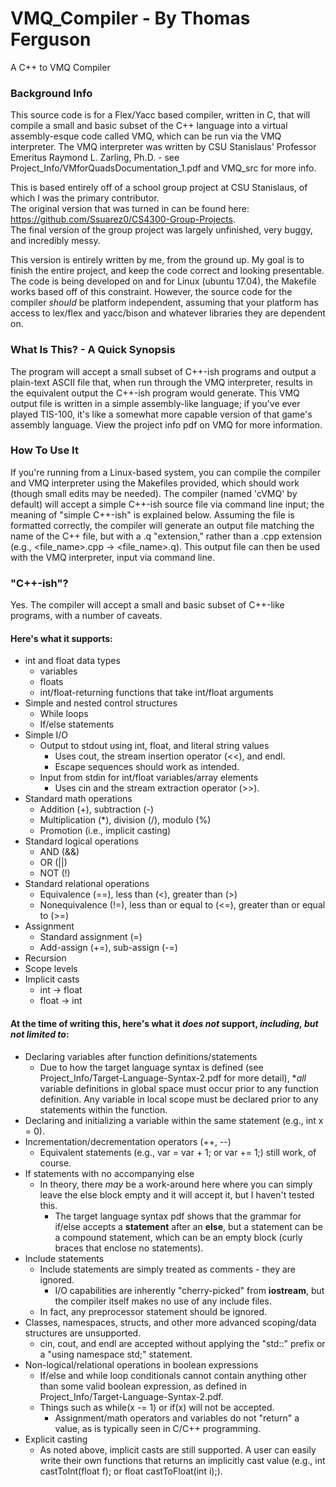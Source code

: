 # VMQ_Compiler - By Thomas Ferguson
A C++ to VMQ Compiler

### Background Info
This source code is for a Flex/Yacc based compiler, written in C, that will compile a small and basic subset of the C++ language into a virtual assembly-esque code called VMQ, which can be run via the VMQ interpreter.  The VMQ interpreter was written by CSU Stanislaus' Professor Emeritus Raymond L. Zarling, Ph.D. - see Project_Info/VMforQuadsDocumentation_1.pdf and VMQ_src for more info.

This is based entirely off of a school group project at CSU Stanislaus, of which I was the primary contributor.  
The original version that was turned in can be found here: https://github.com/Ssuarez0/CS4300-Group-Projects.  
The final version of the group project was largely unfinished, very buggy, and incredibly messy.

This version is entirely written by me, from the ground up.  My goal is to finish the entire project, and keep the code correct and looking presentable.  
The code is being developed on and for Linux (ubuntu 17.04), the Makefile works based off of this constraint.  However, the source code for the compiler *should* be platform independent, assuming that your platform has access to lex/flex and yacc/bison and whatever libraries they are dependent on.

### What Is This? - A Quick Synopsis
The program will accept a small subset of C++-ish programs and output a plain-text ASCII file that, when run through the VMQ interpreter, results in the equivalent output the C++-ish program would generate.  This VMQ output file is written in a simple assembly-like language; if you've ever played TIS-100, it's like a somewhat more capable version of that game's assembly language.  View the project info pdf on VMQ for more information.

### How To Use It
If you're running from a Linux-based system, you can compile the compiler and VMQ interpreter using the Makefiles provided, which should work (though small edits may be needed).  The compiler (named 'cVMQ' by default) will accept a simple C++-ish source file via command line input; the meaning of "simple C++-ish" is explained below.  Assuming the file is formatted correctly, the compiler will generate an output file matching the name of the C++ file, but with a .q "extension," rather than a .cpp extension (e.g., <file_name>.cpp -> <file_name>.q).  This output file can then be used with the VMQ interpreter, input via command line.

### "C++-ish"?
Yes.  The compiler will accept a small and basic subset of C++-like programs, with a number of caveats.

#### Here's what it supports:
+ int and float data types
  + variables
  + floats
  + int/float-returning functions that take int/float arguments
+ Simple and nested control structures
  + While loops
  + If/else statements
+ Simple I/O
  + Output to stdout using int, float, and literal string values
    + Uses cout, the stream insertion operator (<<), and endl.
    + Escape sequences should work as intended.
  + Input from stdin for int/float variables/array elements
    + Uses cin and the stream extraction operator (>>).
+ Standard math operations
  + Addition (+), subtraction (-)
  + Multiplication (*), division (/), modulo (%)
  + Promotion (i.e., implicit casting)
+ Standard logical operations
  + AND (&&)
  + OR (||)
  + NOT (!)
+ Standard relational operations
  + Equivalence (==), less than (<), greater than (>)
  + Nonequivalence (!=), less than or equal to (<=), greater than or equal to (>=)
+ Assignment
  + Standard assignment (=)
  + Add-assign (+=), sub-assign (-=)
+ Recursion
+ Scope levels
+ Implicit casts
  + int -> float
  + float -> int

#### At the time of writing this, here's what it *does not* support, *including, but not limited to*:
- Declaring variables after function definitions/statements
  - Due to how the target language syntax is defined (see Project_Info/Target-Language-Syntax-2.pdf for more detail), **all* variable definitions in global space must occur prior to any function definition.  Any variable in local scope must be declared prior to any statements within the function.
- Declaring and initializing a variable within the same statement (e.g., int x = 0).
- Incrementation/decrementation operators (++, --)
  - Equivalent statements (e.g., var = var + 1; or var += 1;) still work, of course.
- If statements with no accompanying else
  - In theory, there *may* be a work-around here where you can simply leave the else block empty and it will accept it, but I haven't tested this.
    - The target language syntax pdf shows that the grammar for if/else accepts a **statement** after an **else**, but a statement can be a compound statement, which can be an empty block (curly braces that enclose no statements).
- Include statements
  - Include statements are simply treated as comments - they are ignored.
    - I/O capabilities are inherently "cherry-picked" from **iostream**, but the compiler itself makes no use of any include files.
  - In fact, any preprocessor statement should be ignored.
- Classes, namespaces, structs, and other more advanced scoping/data structures are unsupported.
  - cin, cout, and endl are accepted without applying the "std::" prefix or a "using namespace std;" statement.
- Non-logical/relational operations in boolean expressions
  - If/else and while loop conditionals cannot contain anything other than some valid boolean expression, as defined in Project_Info/Target-Language-Syntax-2.pdf.
  - Things such as while(x -= 1) or if(x) will not be accepted.
    - Assignment/math operators and variables do not "return" a value, as is typically seen in C/C++ programming.
- Explicit casting
  - As noted above, implicit casts are still supported. A user can easily write their own functions that returns an implicitly cast value (e.g., int castToInt(float f); or float castToFloat(int i);).
